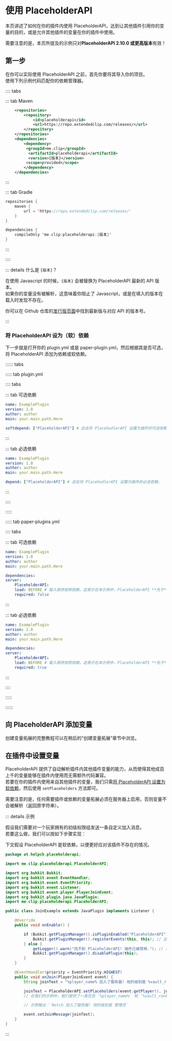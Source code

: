 # 使用 PlaceholderAPI

本页讲述了如何在你的插件内使用 PlaceholderAPI，达到让其他插件引用你的变量的目的，或是允许其他插件的变量在你的插件中使用。

需要注意的是，本页所提及的示例只对**PlaceholderAPI 2.10.0 或更高版本**有效！

## 第一步

在你可以实际使用 PlaceholderAPI 之前，首先你要将其导入你的项目。  
使用下列示例代码匹配你的依赖管理器。

:::: tabs

::: tab Maven 
``` XML [pom.xml]
    <repositories>
        <repository>
            <id>placeholderapi</id>
            <url>https://repo.extendedclip.com/releases/</url>
        </repository>
    </repositories>
    <dependencies>
        <dependency>
         <groupId>me.clip</groupId>
          <artifactId>placeholderapi</artifactId>
          <version>{版本}</version>
         <scope>provided</scope>
        </dependency>
    </dependencies>
```
:::

::: tab Gradle
``` Kotlin [build.gradle]
repositories {
    maven {
        url = 'https://repo.extendedclip.com/releases/'
    }
}

dependencies {
    compileOnly 'me.clip:placeholderapi:{版本}'
}
```
:::

::::

::: details 什么是 `{版本}`？

在使用 Javascript 的时候，`{版本}` 会被替换为 PlaceholderAPI 最新的 API 版本。  
如果你的变量没有被解析，这意味着你阻止了 Javascript，或是在填入的版本在载入时发现不存在。

你可以在 Github 仓库的[发行版页面](https://github.com/PlaceholderAPI/PlaceholderAPI/releases)中找到最新版与对应 API 的版本号。

:::

### 将 PlaceholderAPI 设为（软）依赖

下一步就是打开你的 plugin.yml 或是 paper-plugin.yml，然后根据其是否可选，将 PlaceholderAPI 添加为依赖或软依赖。

:::::: tabs

::::: tab plugin.yml

:::: tabs

::: tab 可选依赖

``` YAML [plugin.yml]
name: ExamplePlugin
version: 1.0
author: author
main: your.main.path.Here

softdepend: ["PlaceholderAPI"] # 这会将 PlacehodlerAPI 设置为插件的可选依赖。
```

:::

::: tab 必选依赖

``` YAML [plugin.yml]
name: ExamplePlugin
version: 1.0
author: author
main: your.main.path.Here

depend: ["PlaceholderAPI"] # 这会将 PlacehodlerAPI 设置为插件的必选依赖。
```

::: 

::::

:::::

::::: tab paper-plugins.yml

:::: tabs

::: tab 可选依赖

``` YAML [paper-plugin.yml]
name: ExamplePlugin
version: 1.0
author: author
main: your.main.path.Here

dependencies:
server:
    PlaceholderAPI:
    load: BEFORE # 载入顺序依照依赖。这表示在本示例中，PlaceholderAPI **先于**你的插件载入。
    required: false
```

::: 

::: tab 必选依赖

``` YAML [paper-plugin.yml]
name: ExamplePlugin
version: 1.0
author: author
main: your.main.path.Here

dependencies:
server:
    PlaceholderAPI:
    load: BEFORE # 载入顺序依照依赖。这表示在本示例中，PlaceholderAPI **先于**你的插件载入。
    required: true
```
:::

::::

:::::

::::::

## 向 PlaceholderAPI 添加变量

创建变量拓展的完整教程可以在稍后的“创建变量拓展”章节中浏览。

## 在插件中设置变量

PlaceholderAPI 提供了自动解析插件内其他插件变量的能力，从而使得其他成百上千的变量能够在插件内使用而无需额外代码兼容。  
若要在你的插件内使用来自其他插件的变量，我们只需[将 PlaceholderAPI 设置为软依赖](#将-placeholderapi-设为软依赖)，然后使用 `setPlaceholders` 方法即可。

需要注意的是，任何需要插件或依赖的变量拓展必须在服务器上启用，否则变量不会被解析（返回原字符串）。

::: details 示例

假设我们需要对一个玩家拥有的初级权限组发送一条自定义加入消息。  
若要这么做，我们可以按如下步骤实现：

下文假设 PlaceholderAPI 是软依赖，以便更好应对该插件不存在的情况。

``` Java [JoinExample.java]
package at.helpch.placeholderapi;

import me.clip.placeholderapi.PlaceholderAPI;

import org.bukkit.Bukkit;
import org.bukkit.event.EventHandler;
import org.bukkit.event.EventPriority;
import org.bukkit.event.Listener;
import org.bukkit.event.player.PlayerJoinEvent;
import org.bukkit.plugin.java.JavaPlugin;
import me.clip.placeholderapi.PlaceholderAPI;

public class JoinExample extends JavaPlugin implements Listener {

    @Override
    public void onEnable() {

        if (Bukkit.getPluginManager().isPluginEnabled("PlaceholderAPI")) {
            Bukkit.getPluginManager().registerEvents(this, this); // 这一步检查 PlaceholderAPI 是否存在并启用，然后注册事件至处理器（见下）
        } else {
            getLogger().warn("找不到 PlaceholderAPI! 插件已被禁用."); // 在 PlaceholderAPI 不存在的情况下弹出问题，并禁用自身
            Bukkit.getPluginManager().disablePlugin(this);
        }
    }

    @EventHandler(priority = EventPriority.HIGHEST)
    public void onJoin(PlayerJoinEvent event) {
        String joinText = "%player_name% 加入了服务器! 他的级别是 %vault_rank%";

        joinText = PlaceholderAPI.setPlaceholders(event.getPlayer(), joinText); // 使用 `PlaceholderAPI.serPlaceholders(Player, String)`，我们可以将给定字符串中的 `%变量%` 解析为对应内容，条件为对应变量拓展存在且返回非空字符串。
        // 在我们的示例中，我们提供了一条包含 `%player_name%` 和 `%vault_rank%` 变量的字符串，需要安装 Player 和 Vault 变量拓展。

        // 示例输出：`Notch 加入了服务器! 他的级别是 管理员`

        event.setJoinMessage(joinText);
    }
}
```

:::